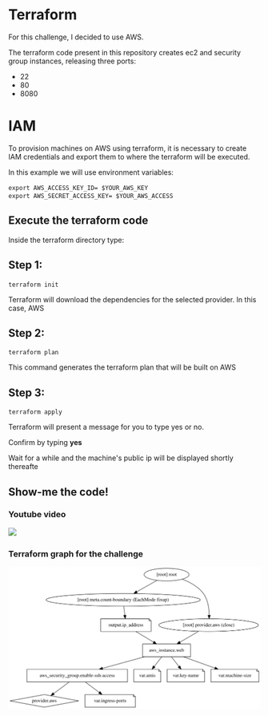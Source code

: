 # Terraform

For this challenge, I decided to use AWS.

The terraform code present in this repository creates ec2 and security group instances, releasing three ports:
- 22 
- 80
- 8080

# IAM

To provision machines on AWS using terraform, it is necessary to create IAM credentials and export them to where the terraform will be executed.

In this example we will use environment variables:

```
export AWS_ACCESS_KEY_ID= $YOUR_AWS_KEY
export AWS_SECRET_ACCESS_KEY= $YOUR_AWS_ACCESS
```

## Execute the terraform code

Inside the terraform directory type:
## Step 1:
```
terraform init 
```
Terraform will download the dependencies for the selected provider. In this case, AWS

## Step 2:
```
terraform plan
```
This command generates the terraform plan that will be built on AWS

## Step 3:
```
terraform apply
```
Terraform will present a message for you to type yes or no. 

Confirm by typing **yes**

Wait for a while and the machine's public ip will be displayed shortly thereafte


## Show-me the code!

### Youtube video

[![](http://img.youtube.com/vi/J5fV_IC7TnU/0.jpg)](http://www.youtube.com/watch?v=J5fV_IC7TnU "Terraform application")


### Terraform graph for the challenge 

![Terraform graph](./graph.svg	)
